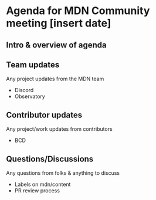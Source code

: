 # Agenda for MDN Community meeting [insert date]

## Intro & overview of agenda

## Team updates

Any project updates from the MDN team

- Discord
- Observatory

## Contributor updates

Any project/work updates from contributors

- BCD

## Questions/Discussions

Any questions from folks & anything to discuss

- Labels on mdn/content
- PR review process